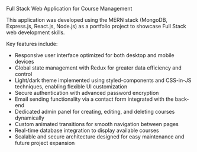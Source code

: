 Full Stack Web Application for Course Management

This application was developed using the MERN stack (MongoDB, Express.js, React.js, Node.js) as a portfolio project to showcase Full Stack web development skills.

Key features include:
- Responsive user interface optimized for both desktop and mobile devices
- Global state management with Redux for greater data efficiency and control
- Light/dark theme implemented using styled-components and CSS-in-JS techniques, enabling flexible UI customization
- Secure authentication with advanced password encryption
- Email sending functionality via a contact form integrated with the back-end
- Dedicated admin panel for creating, editing, and deleting courses dynamically
- Custom animated transitions for smooth navigation between pages
- Real-time database integration to display available courses
- Scalable and secure architecture designed for easy maintenance and future project expansion